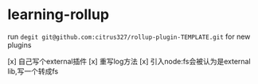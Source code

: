 # learning-rollup

run `degit git@github.com:citrus327/rollup-plugin-TEMPLATE.git` for new plugins


[x] 自己写个external插件
[x] 重写log方法
[x] 引入node:fs会被认为是external lib,写一个转成fs